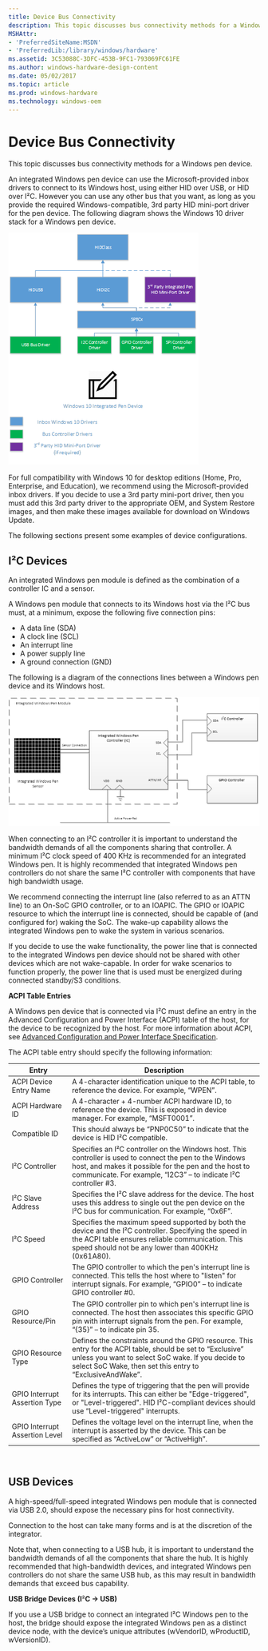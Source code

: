 ```yaml
---
title: Device Bus Connectivity
description: This topic discusses bus connectivity methods for a Windows pen device.
MSHAttr:
- 'PreferredSiteName:MSDN'
- 'PreferredLib:/library/windows/hardware'
ms.assetid: 3C53088C-3DFC-453B-9FC1-793069FC61FE
ms.author: windows-hardware-design-content
ms.date: 05/02/2017
ms.topic: article
ms.prod: windows-hardware
ms.technology: windows-oem
---
```


# Device Bus Connectivity


This topic discusses bus connectivity methods for a Windows pen device.

An integrated Windows pen device can use the Microsoft-provided inbox drivers to connect to its Windows host, using either HID over USB, or HID over I²C. However you can use any other bus that you want, as long as you provide the required Windows-compatible, 3rd party HID mini-port driver for the pen device. The following diagram shows the Windows 10 driver stack for a Windows pen device.

![diagram showing the windows 10 driver stack for a windows pen device.](../images/win10-pen-drv-stack.png)

For full compatibility with Windows 10 for desktop editions (Home, Pro, Enterprise, and Education), we recommend using the Microsoft-provided inbox drivers. If you decide to use a 3rd party mini-port driver, then you must add this 3rd party driver to the appropriate OEM, and System Restore images, and then make these images available for download on Windows Update.

The following sections present some examples of device configurations.

## <a href="" id="i2c-devices"></a>I²C Devices


An integrated Windows pen module is defined as the combination of a controller IC and a sensor.

A Windows pen module that connects to its Windows host via the I²C bus must, at a minimum, expose the following five connection pins:

-   A data line (SDA)
-   A clock line (SCL)
-   An interrupt line
-   A power supply line
-   A ground connection (GND)

The following is a diagram of the connections lines between a Windows pen device and its Windows host.

![diagram showing the connections lines between a windows pen device and its windows host.](../images/pen-i2c-connection.png)

When connecting to an I²C controller it is important to understand the bandwidth demands of all the components sharing that controller. A minimum I²C clock speed of 400 KHz is recommended for an integrated Windows pen. It is highly recommended that integrated Windows pen controllers do not share the same I²C controller with components that have high bandwidth usage.

We recommend connecting the interrupt line (also referred to as an ATTN line) to an On-SoC GPIO controller, or to an IOAPIC. The GPIO or IOAPIC resource to which the interrupt line is connected, should be capable of (and configured for) waking the SoC. The wake-up capability allows the integrated Windows pen to wake the system in various scenarios.

If you decide to use the wake functionality, the power line that is connected to the integrated Windows pen device should not be shared with other devices which are not wake-capable. In order for wake scenarios to function properly, the power line that is used must be energized during connected standby/S3 conditions.

**ACPI Table Entries**

A Windows pen device that is connected via I²C must define an entry in the Advanced Configuration and Power Interface (ACPI) table of the host, for the device to be recognized by the host. For more information about ACPI, see [Advanced Configuration and Power Interface Specification](http://www.acpi.info/spec.htm).

The ACPI table entry should specify the following information:

| Entry                          | Description                                                                                                                                                                                                                           |
|--------------------------------|---------------------------------------------------------------------------------------------------------------------------------------------------------------------------------------------------------------------------------------|
| ACPI Device Entry Name         | A 4-character identification unique to the ACPI table, to reference the device. For example, “WPEN”.                                                                                                                                  |
| ACPI Hardware ID               | A 4-character + 4-number ACPI hardware ID, to reference the device. This is exposed in device manager. For example, “MSFT0001”.                                                                                                       |
| Compatible ID                  | This should always be “PNP0C50” to indicate that the device is HID I²C compatible.                                                                                                                                                    |
| I²C Controller                 | Specifies an I²C controller on the Windows host. This controller is used to connect the pen to the Windows host, and makes it possible for the pen and the host to communicate. For example, “I2C3” – to indicate I²C controller \#3. |
| I²C Slave Address              | Specifies the I²C slave address for the device. The host uses this address to single out the pen device on the I²C bus for communication. For example, “0x6F”.                                                                        |
| I²C Speed                      | Specifies the maximum speed supported by both the device and the I²C controller. Specifying the speed in the ACPI table ensures reliable communication. This speed should not be any lower than 400KHz (0x61A80).                     |
| GPIO Controller                | The GPIO controller to which the pen's interrupt line is connected. This tells the host where to "listen" for interrupt signals. For example, “GPIO0” – to indicate GPIO controller \#0.                                              |
| GPIO Resource/Pin              | The GPIO controller pin to which pen's interrupt line is connected. The host then associates this specific GPIO pin with interrupt signals from the pen. For example, “{35}” – to indicate pin 35.                                    |
| GPIO Resource Type             | Defines the constraints around the GPIO resource. This entry for the ACPI table, should be set to “Exclusive” unless you want to select SoC wake. If you decide to select SoC Wake, then set this entry to “ExclusiveAndWake”.        |
| GPIO Interrupt Assertion Type  | Defines the type of triggering that the pen will provide for its interrupts. This can either be "Edge-triggered", or "Level-triggered". HID I²C-compliant devices should use “Level-triggered" interrupts.                            |
| GPIO Interrupt Assertion Level | Defines the voltage level on the interrupt line, when the interrupt is asserted by the device. This can be specified as “ActiveLow” or “ActiveHigh”.                                                                                  |

 

## USB Devices


A high-speed/full-speed integrated Windows pen module that is connected via USB 2.0, should expose the necessary pins for host connectivity.

Connection to the host can take many forms and is at the discretion of the integrator.

Note that, when connecting to a USB hub, it is important to understand the bandwidth demands of all the components that share the hub. It is highly recommended that high-bandwidth devices, and integrated Windows pen controllers do not share the same USB hub, as this may result in bandwidth demands that exceed bus capability.

**USB Bridge Devices (I**²**C -&gt; USB)**

If you use a USB bridge to connect an integrated I²C Windows pen to the host, the bridge should expose the integrated Windows pen as a distinct device node, with the device’s unique attributes (wVendorID, wProductID, wVersionID).
